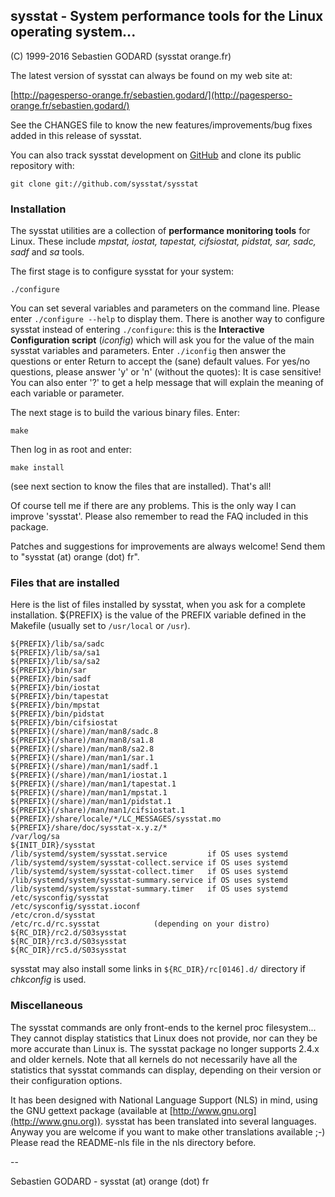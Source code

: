 ## sysstat - System performance tools for the Linux operating system...

(C) 1999-2016 Sebastien GODARD (sysstat <at> orange.fr)

The latest version of sysstat can always be found on my web site at:

[http://pagesperso-orange.fr/sebastien.godard/](http://pagesperso-orange.fr/sebastien.godard/)

See the CHANGES file to know the new features/improvements/bug fixes added
in this release of sysstat.

You can also track sysstat development on [GitHub](https://github.com/sysstat/sysstat)
and clone its public repository with:

    git clone git://github.com/sysstat/sysstat


### Installation


The sysstat utilities are a collection of **performance monitoring tools** for
Linux. These include _mpstat, iostat, tapestat, cifsiostat, pidstat,
sar, sadc, sadf_ and _sa_ tools.

The first stage is to configure sysstat for your system:

	./configure

You can set several variables and parameters on the command line.
Please enter `./configure --help` to display them.
There is another way to configure sysstat instead of entering `./configure`:
this is the **Interactive Configuration script** (_iconfig_) which will ask you
for the value of the main sysstat variables and parameters.
Enter `./iconfig` then answer the questions or enter Return to accept
the (sane) default values. For yes/no questions, please answer 'y' or 'n'
(without the quotes): It is case sensitive! You can also enter '?' to get
a help message that will explain the meaning of each variable or parameter.

The next stage is to build the various binary files. Enter:

	make

Then log in as root and enter:

	make install

(see next section to know the files that are installed).
That's all!

Of course tell me if there are any problems. This is the only way I can improve
'sysstat'. Please also remember to read the FAQ included in this package.

Patches and suggestions for improvements are always welcome!
Send them to "sysstat (at) orange (dot) fr".


### Files that are installed

Here is the list of files installed by sysstat, when you ask for a
complete installation.
${PREFIX} is the value of the PREFIX variable defined in the Makefile
(usually set to `/usr/local` or `/usr`).

    ${PREFIX}/lib/sa/sadc
    ${PREFIX}/lib/sa/sa1
    ${PREFIX}/lib/sa/sa2
    ${PREFIX}/bin/sar
    ${PREFIX}/bin/sadf
    ${PREFIX}/bin/iostat
    ${PREFIX}/bin/tapestat
    ${PREFIX}/bin/mpstat
    ${PREFIX}/bin/pidstat
    ${PREFIX}/bin/cifsiostat
    ${PREFIX}(/share)/man/man8/sadc.8
    ${PREFIX}(/share)/man/man8/sa1.8
    ${PREFIX}(/share)/man/man8/sa2.8
    ${PREFIX}(/share)/man/man1/sar.1
    ${PREFIX}(/share)/man/man1/sadf.1
    ${PREFIX}(/share)/man/man1/iostat.1
    ${PREFIX}(/share)/man/man1/tapestat.1
    ${PREFIX}(/share)/man/man1/mpstat.1
    ${PREFIX}(/share)/man/man1/pidstat.1
    ${PREFIX}(/share)/man/man1/cifsiostat.1
    ${PREFIX}/share/locale/*/LC_MESSAGES/sysstat.mo
    ${PREFIX}/share/doc/sysstat-x.y.z/*
    /var/log/sa
    ${INIT_DIR}/sysstat
    /lib/systemd/system/sysstat.service			if OS uses systemd
    /lib/systemd/system/sysstat-collect.service	if OS uses systemd
    /lib/systemd/system/sysstat-collect.timer	if OS uses systemd
    /lib/systemd/system/sysstat-summary.service	if OS uses systemd
    /lib/systemd/system/sysstat-summary.timer	if OS uses systemd
    /etc/sysconfig/sysstat
    /etc/sysconfig/sysstat.ioconf
    /etc/cron.d/sysstat
    /etc/rc.d/rc.sysstat			(depending on your distro)
    ${RC_DIR}/rc2.d/S03sysstat
    ${RC_DIR}/rc3.d/S03sysstat
    ${RC_DIR}/rc5.d/S03sysstat

sysstat may also install some links in `${RC_DIR}/rc[0146].d/` directory
if _chkconfig_ is used.

### Miscellaneous

The sysstat commands are only front-ends to the kernel proc filesystem...
They cannot display statistics that Linux does not
provide, nor can they be more accurate than Linux is.
The sysstat package no longer supports 2.4.x and older kernels.
Note that all kernels do not necessarily have all the statistics that
sysstat commands can display, depending on their version or their
configuration options.

It has been designed with National Language Support (NLS) in mind, using
the GNU gettext package (available at [http://www.gnu.org](http://www.gnu.org)).
sysstat has been translated into several languages.
Anyway you are welcome if you want to make other translations available ;-)
Please read the README-nls file in the nls directory before.

--

Sebastien GODARD - sysstat (at) orange (dot) fr

